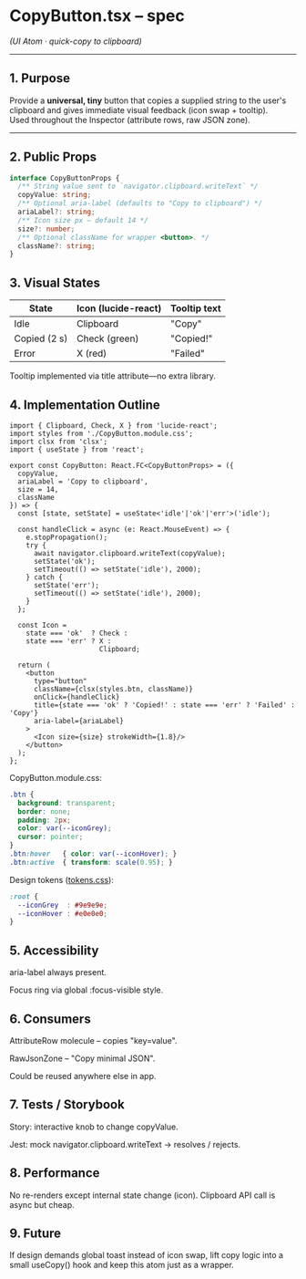 # CopyButton.tsx – spec  
*(UI Atom · quick-copy to clipboard)*

---

## 1. Purpose

Provide a **universal, tiny** button that copies a supplied string to the user's
clipboard and gives immediate visual feedback (icon swap + tooltip).  
Used throughout the Inspector (attribute rows, raw JSON zone).

---

## 2. Public Props

```ts
interface CopyButtonProps {
  /** String value sent to `navigator.clipboard.writeText` */
  copyValue: string;
  /** Optional aria-label (defaults to "Copy to clipboard") */
  ariaLabel?: string;
  /** Icon size px – default 14 */
  size?: number;
  /** Optional className for wrapper <button>. */
  className?: string;
}
```

## 3. Visual States
| State | Icon (lucide-react) | Tooltip text |
|-------|---------------------|--------------|
| Idle | Clipboard | "Copy" |
| Copied (2 s) | Check (green) | "Copied!" |
| Error | X (red) | "Failed" |

Tooltip implemented via title attribute—no extra library.

## 4. Implementation Outline

```tsx
import { Clipboard, Check, X } from 'lucide-react';
import styles from './CopyButton.module.css';
import clsx from 'clsx';
import { useState } from 'react';

export const CopyButton: React.FC<CopyButtonProps> = ({
  copyValue,
  ariaLabel = 'Copy to clipboard',
  size = 14,
  className
}) => {
  const [state, setState] = useState<'idle'|'ok'|'err'>('idle');

  const handleClick = async (e: React.MouseEvent) => {
    e.stopPropagation();
    try {
      await navigator.clipboard.writeText(copyValue);
      setState('ok');
      setTimeout(() => setState('idle'), 2000);
    } catch {
      setState('err');
      setTimeout(() => setState('idle'), 2000);
    }
  };

  const Icon =
    state === 'ok'  ? Check :
    state === 'err' ? X :
                      Clipboard;

  return (
    <button
      type="button"
      className={clsx(styles.btn, className)}
      onClick={handleClick}
      title={state === 'ok' ? 'Copied!' : state === 'err' ? 'Failed' : 'Copy'}
      aria-label={ariaLabel}
    >
      <Icon size={size} strokeWidth={1.8}/>
    </button>
  );
};
```

CopyButton.module.css:

```css
.btn {
  background: transparent;
  border: none;
  padding: 2px;
  color: var(--iconGrey);
  cursor: pointer;
}
.btn:hover   { color: var(--iconHover); }
.btn:active  { transform: scale(0.95); }
```

Design tokens ([tokens.css](../tokens.css.md)):

```css
:root {
  --iconGrey  : #9e9e9e;
  --iconHover : #e0e0e0;
}
```

## 5. Accessibility
aria-label always present.

Focus ring via global :focus-visible style.

## 6. Consumers
AttributeRow molecule – copies "key=value".

RawJsonZone – "Copy minimal JSON".

Could be reused anywhere else in app.

## 7. Tests / Storybook
Story: interactive knob to change copyValue.

Jest: mock navigator.clipboard.writeText → resolves / rejects.

## 8. Performance
No re-renders except internal state change (icon).
Clipboard API call is async but cheap.

## 9. Future
If design demands global toast instead of icon swap, lift copy logic into a
small useCopy() hook and keep this atom just as a wrapper.
